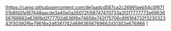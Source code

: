 [https://camo.githubusercontent.com/de1aadcd587ca2c26991aeb54c0f67151b8fd2fa167448aacde3a40e0a26072f/68747470733a2f2f7777772e6963656769662e636f6d2f77702d636f6e74656e742f75706c6f6164732f323032342f30392f6e79616e2d6361742d6963656769662d31302e676966
]

